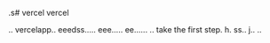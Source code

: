 .s# vercel
vercel

..
vercelapp..
eeedss.....
eee.....
 ee......
..
 take the first step.
h.
ss..
j..
..
